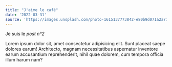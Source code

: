 ```yaml
---
title: "J'aime le café"
date: '2022-03-31'
source: 'https://images.unsplash.com/photo-1615137773842-e80b9d071a2a?ixlib=rb-1.2.1&ixid=MnwxMjA3fDB8MHxwaG90by1wYWdlfHx8fGVufDB8fHx8&auto=format&fit=crop&w=400&h=225&q=80'
---
```


Je suis le _post n°2_

Lorem ipsum dolor sit, amet consectetur adipisicing elit. Sunt placeat saepe dolores earum! Architecto, magnam necessitatibus aspernatur inventore earum accusantium reprehenderit, nihil quae dolorem, cum tempora officia illum harum nam?

